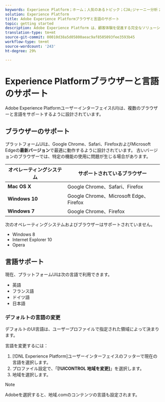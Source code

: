 ```yaml
---
keywords: Experience Platform；ホーム；人気のあるトピック；CJA;ジャーニー分析；顧客ジャーニー分析；キャンペーンの調整；オーケストレーション；顧客ジャーニー;ジャーニー;ジャーニーの調整；機能；地域
solution: Experience Platform
title: Adobe Experience Platformブラウザと言語のサポート
topic: getting started
description: Adobe Experience Platform は、顧客体験を促進する完全なソリューションを構築し、管理するための、市場で最も強力で柔軟性の高いオープンシステムです。Experience Platform を使用すると、顧客データとコンテンツを任意のシステムから一元管理し、データサイエンスと機械学習を適用して、パーソナライズされた豊富なエクスペリエンスのデザインと配信を大幅に改善できます。
translation-type: tm+mt
source-git-commit: 00010d38a5d05800aeac9af8505093fee3593b45
workflow-type: tm+mt
source-wordcount: '243'
ht-degree: 29%

---
```



# Experience Platformブラウザーと言語のサポート

Adobe Experience Platformユーザーインターフェイス(UI)は、複数のブラウザーと言語をサポートするように設計されています。

## ブラウザーのサポート

プラットフォームUIは、Google Chrome、Safari、FirefoxおよびMicrosoft Edgeの&#x200B;**最新バージョン**&#x200B;で最適に動作するように設計されています。 古いバージョンのブラウザーでは、特定の機能の使用に問題が生じる場合があります。

| オペレーティングシステム | サポートされているブラウザー |
|---|---|
| **Mac OS X** | Google Chrome、Safari、Firefox |
| **Windows 10** | Google Chrome、Microsoft Edge、Firefox |
| **Windows 7** | Google Chrome、Firefox |

次のオペレーティングシステムおよびブラウザーはサポートされていません。

* Windows 8
* Internet Explorer 10
* Opera

## 言語サポート

現在、プラットフォームUIは次の言語で利用できます。

* 英語
* フランス語
* ドイツ語
* 日本語

### デフォルトの言語の変更

デフォルトのUI言語は、ユーザープロファイルで指定された領域によって決まります。

言語を変更するには：

1. [!DNL Experience Platform]ユーザーインターフェイスのフッターで現在の言語を選択します。
2. プロファイル設定で、「**[!UICONTROL 地域を変更]**」を選択します。
3. 地域を選択します。

>[!NOTE]
>
> Adobeを選択すると、地域.comのコンテンツの言語も設定されます。